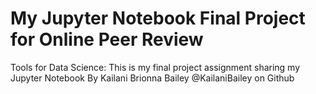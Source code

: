 # My Jupyter Notebook Final Project for Online Peer Review
Tools for Data Science: This is my final project assignment sharing my Jupyter Notebook
  By Kailani Brionna Bailey
  @KailaniBailey on Github
